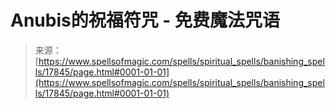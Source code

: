 <!--yml

类别：未分类

日期：2024-06-12 18:59:09

-->

# Anubis的祝福符咒 - 免费魔法咒语

> 来源：[https://www.spellsofmagic.com/spells/spiritual_spells/banishing_spells/17845/page.html#0001-01-01](https://www.spellsofmagic.com/spells/spiritual_spells/banishing_spells/17845/page.html#0001-01-01)

